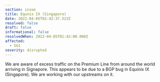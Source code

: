 ```yaml
---
section: issue
title: Equnix IX (Singapore)
date: 2022-04-05T02:42:37.523Z
resolved: false
draft: false
informational: false
resolvedWhen: 2022-04-05T01:42:00.000Z
affected:
  - SG1
severity: disrupted
---
```

We are aware of excess traffic on the Premium Line from around the world arriving in Signapore. This appears to be due to a BGP bug in Equinix IX (Singapore). We are working with our upstreams on it.